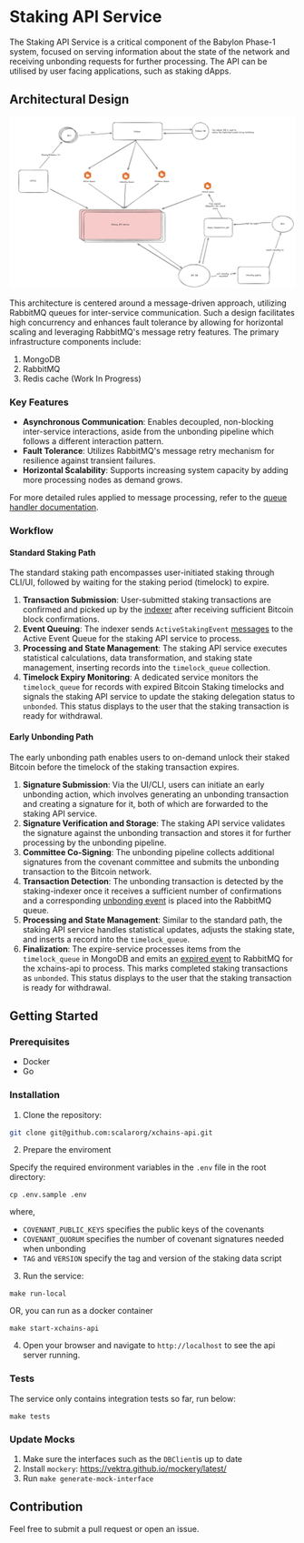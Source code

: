 # Staking API Service

The Staking API Service is a critical component of the Babylon Phase-1 system,
focused on serving information about the state of the network and
receiving unbonding requests for further processing.
The API can be utilised by user facing applications, such as staking dApps.

## Architectural Design

![Staking Service Architecture](images/architectural-design.jpg)

This architecture is centered around a message-driven approach,
utilizing RabbitMQ queues for inter-service communication.
Such a design facilitates high concurrency and enhances fault tolerance by
allowing for horizontal scaling and leveraging RabbitMQ's message retry features.
The primary infrastructure components include:

1. MongoDB
2. RabbitMQ
3. Redis cache (Work In Progress)

### Key Features

- **Asynchronous Communication**: Enables decoupled, non-blocking inter-service
  interactions, aside from the unbonding pipeline which follows a different interaction pattern.
- **Fault Tolerance**: Utilizes RabbitMQ's message retry mechanism for resilience
  against transient failures.
- **Horizontal Scalability**: Supports increasing system capacity by
  adding more processing nodes as demand grows.

For more detailed rules applied to message processing,
refer to the [queue handler documentation](internal/queue/handlers/REAME.md).

### Workflow

#### Standard Staking Path

The standard staking path encompasses user-initiated staking through CLI/UI,
followed by waiting for the staking period (timelock) to expire.

1. **Transaction Submission**: User-submitted staking transactions are
   confirmed and picked up by the [indexer](https://github.com/babylonchain/staking-indexer)
   after receiving sufficient Bitcoin block confirmations.
2. **Event Queuing**: The indexer sends `ActiveStakingEvent` [messages](https://github.com/scalarorg/staking-queue-client/blob/main/client/schema.go#L24)
   to the Active Event Queue for the staking API service to process.
3. **Processing and State Management**: The staking API service executes statistical calculations,
   data transformation, and staking state management, inserting records into the `timelock_queue` collection.
4. **Timelock Expiry Monitoring**: A dedicated service monitors the `timelock_queue` for
   records with expired Bitcoin Staking timelocks and signals the staking API service
   to update the staking delegation status to `unbonded`.
   This status displays to the user that the staking transaction is ready for withdrawal.

#### Early Unbonding Path

The early unbonding path enables users to on-demand unlock their staked Bitcoin
before the timelock of the staking transaction expires.

1. **Signature Submission**: Via the UI/CLI, users can initiate an early unbonding action,
   which involves generating an unbonding transaction and creating a signature for it,
   both of which are forwarded to the staking API service.
2. **Signature Verification and Storage**: The staking API service validates the signature
   against the unbonding transaction and
   stores it for further processing by the unbonding pipeline.
3. **Committee Co-Signing**: The unbonding pipeline collects additional signatures
   from the covenant committee and submits the unbonding transaction to the Bitcoin network.
4. **Transaction Detection**: The unbonding transaction is detected by the staking-indexer
   once it receives a sufficient number of confirmations and a corresponding [unbonding event](https://github.com/scalarorg/staking-queue-client/blob/main/client/schema.go#L70)
   is placed into the RabbitMQ queue.
5. **Processing and State Management**: Similar to the standard path, the staking API service
   handles statistical updates, adjusts the staking state, and inserts a record into the `timelock_queue`.
6. **Finalization**: The expire-service processes items from the `timelock_queue` in
   MongoDB and emits an [expired event](https://github.com/scalarorg/staking-queue-client/blob/main/client/schema.go#L130)
   to RabbitMQ for the xchains-api to process. This marks completed staking
   transactions as `unbonded`. This status displays to the user that the staking transaction is ready for withdrawal.

## Getting Started

### Prerequisites

- Docker
- Go

### Installation

1. Clone the repository:

```bash
git clone git@github.com:scalarorg/xchains-api.git
```

2. Prepare the enviroment

Specify the required environment variables in the `.env` file in the root directory:

```
cp .env.sample .env
```

where,

- `COVENANT_PUBLIC_KEYS` specifies the public keys of the covenants
- `COVENANT_QUORUM` specifies the number of covenant signatures needed when unbonding
- `TAG` and `VERSION` specify the tag and version of the staking data script

3. Run the service:

```
make run-local
```

OR, you can run as a docker container

```
make start-xchains-api
```

4. Open your browser and navigate to `http://localhost` to see the api server running.

### Tests

The service only contains integration tests so far, run below:

```
make tests
```

### Update Mocks

1. Make sure the interfaces such as the `DBClient`is up to date
2. Install `mockery`: https://vektra.github.io/mockery/latest/
3. Run `make generate-mock-interface`

## Contribution

Feel free to submit a pull request or open an issue.
